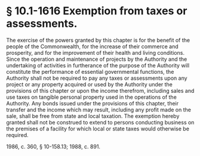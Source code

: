 # § 10.1-1616 Exemption from taxes or assessments.

<p>The exercise of the powers granted by this chapter is for the benefit of the people of the Commonwealth, for the increase of their commerce and prosperity, and for the improvement of their health and living conditions. Since the operation and maintenance of projects by the Authority and the undertaking of activities in furtherance of the purpose of the Authority will constitute the performance of essential governmental functions, the Authority shall not be required to pay any taxes or assessments upon any project or any property acquired or used by the Authority under the provisions of this chapter or upon the income therefrom, including sales and use taxes on tangible personal property used in the operations of the Authority. Any bonds issued under the provisions of this chapter, their transfer and the income which may result, including any profit made on the sale, shall be free from state and local taxation. The exemption hereby granted shall not be construed to extend to persons conducting business on the premises of a facility for which local or state taxes would otherwise be required.</p><p>1986, c. 360, § 10-158.13; 1988, c. 891.</p>